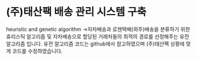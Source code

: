 # (주)태산팩 배송 관리 시스템 구축
heuristic and genetic algorithm ->자차배송과 로젠택배(외주)배송을 분류하기 위한 휴리스틱 알고리즘 및 
자차배송으로 할당된 거래처들의 최적의 경로를 선정해주는 유전 알고리즘 입니다.
유전 알고리즘 코드는 github에서 참고하였으며 (주)태산팩 상황에 맞게 코드를 수정하였습니다.
